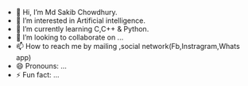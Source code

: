 - 👋 Hi, I’m Md Sakib Chowdhury.
- 👀 I’m interested in Artificial intelligence.
- 🌱 I’m currently learning C,C++ & Python.
- 💞️ I’m looking to collaborate on ...
- 📫 How to reach me by mailing ,social network(Fb,Instragram,Whats app)
- 😄 Pronouns: ...
- ⚡ Fun fact: ...

<!---
mdsakib191114/mdsakib191114 is a ✨ special ✨ repository because its `README.md` (this file) appears on your GitHub profile.
You can click the Preview link to take a look at your changes.
--->
